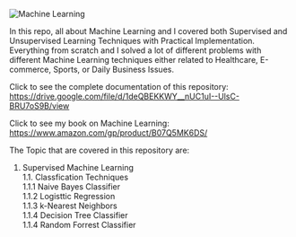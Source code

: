 ![Machine Learning](https://pbs.twimg.com/media/FdM-qm1WQAAWN6b?format=jpg&name=medium)

In this repo, all about Machine Learning and I covered both Supervised and Unsupervised Learning Techniques with Practical Implementation. Everything from scratch and I solved a lot of different problems with different Machine Learning techniques either related to Healthcare, E-commerce, Sports, or Daily Business Issues.

Click to see the complete documentation of this repository: <br>
https://drive.google.com/file/d/1deQBEKKWY__nUC1uI--UlsC-BRU7oS9B/view

Click to see my book on Machine Learning: <br>
https://www.amazon.com/gp/product/B07Q5MK6DS/

The Topic that are covered in this repository are:
1. Supervised Machine Learning <br>
    1.1. Classfication Techniques <br>
             1.1.1 Naive Bayes Classifier <br>
             1.1.2 Logisttic Regression <br>
             1.1.3 k-Nearest Neighbors <br>
             1.1.4 Decision Tree Classifier <br>
             1.1.4 Random Forrest Classifier <br>

